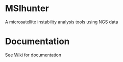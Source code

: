 # MSIhunter
A microsatellite instability analysis tools using NGS data

# Documentation
See [Wiki](https://github.com/PengJia6/MSIHunter/wiki) for documentation


